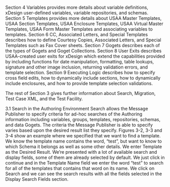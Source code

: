 Section 4 Variables provides more details about variable definitions, xDesign user-defined variables, variable repositories, and schemas.  
Section 5 Templates provides more details about USAA Master Templates, USAA Section Templates, USAA Enclosure Templates, USAA Virtual Master Templates, USAA Form Master Templates and associating variables to templates.
Section 6 CC, Associated Letters, and Special Templates describes how to define Courtesy Copies, Associated Letters, and Special Templates such as Fax Cover sheets.
Section 7 Gogets describes each of the types of Gogets and Goget Collections.
Section 8 User Exits describes USAA-created user exits for xDesign which extend the capabilities provided by including functions for date manipulation, formatting, table lookups, signature and other image inclusion, returning validation errors, and template selection.
Section 9 Executing Logic describes how to specify cross field edits, how to dynamically include sections, how to dynamically include enclosures, and how to provide template selection validations.

The rest of Section 3 gives further information about Search, Migration, Test Case XML, and the Test Facility.

3.1	Search in the Authoring Environment
Search allows the Message Publisher to specify criteria for ad-hoc searches of the Authoring information including variables, groups, templates, repositories, schemas, and data Gogets.  The criteria the Message Publisher is able to specify varies based upon the desired result list they specify.
Figures 3-2, 3-3 and 3-4 show an example where we specified that we want to find a template.  We know the template name contains the word, “test”, but want to know to which Schema it belongs as well as some other details. We enter Template as the Desired Result. We’re presented with a lot of available search and display fields, some of them are already selected by default. We just click in continue and in the Template Name field we enter the word “test” to search for all of the templates that contains that word on its name. We click on Search and we can see the search results with all the fields selected in the Display Search Fields section.

